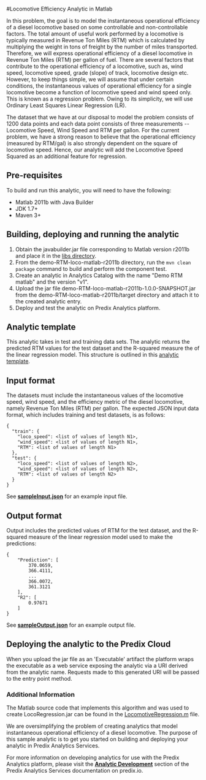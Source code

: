 #Locomotive Efficiency Analytic in Matlab

In this problem, the goal is to model the instantaneous operational efficiency of a diesel locomotive based on some controllable and non-controllable factors. The total amount of useful work performed by a locomotive is typically measured in Revenue Ton Miles (RTM) which is calculated by multiplying the weight in tons of freight by the number of miles transported. Therefore, we will express operational efficiency of a diesel locomotive in Revenue Ton Miles (RTM) per gallon of fuel. There are several factors that contribute to the operational efficiency of a locomotive, such as, wind speed, locomotive speed, grade (slope) of track, locomotive design etc. However, to keep things simple, we will assume that under certain conditions, the instantaneous values of operational efficiency for a single locomotive become a function of locomotive speed and wind speed only.  This is known as a regression problem. Owing to its simplicity, we will use Ordinary Least Squares Linear Regression (LR).

The dataset that we have at our disposal to model the problem consists of 1200 data points and each data point consists of three measurements -- Locomotive Speed, Wind Speed and RTM per gallon. For the current problem, we have a strong reason to believe that the operational efficiency (measured by RTM/gal) is also strongly dependent on the square of locomotive speed. Hence, our analytic will add the Locomotive Speed Squared as an additional feature for regression.

## Pre-requisites
To build and run this analytic, you will need to have the following:

- Matlab 2011b with Java Builder
- JDK 1.7+
- Maven 3+

## Building, deploying and running the analytic
1. Obtain the javabuilder.jar file corresponding to Matlab version r2011b and place it in the [libs directory](src/main/resources/libs).
1. From the demo-RTM-loco-matlab-r2011b directory, run the `mvn clean package` command to build and perform the component test.
2. Create an analytic in Analytics Catalog with the name "Demo RTM matlab" and the version "v1".
3. Upload the jar file demo-RTM-loco-matlab-r2011b-1.0.0-SNAPSHOT.jar from the demo-RTM-loco-matlab-r2011b/target directory and attach it to the created analytic entry.
4. Deploy and test the analytic on Predix Analytics platform.

## Analytic template
This analytic takes in test and training data sets. The analytic returns the predicted RTM values for the test dataset and the R-squared measure the of the linear regression model. This structure is outlined in this [analytic template](../demo-RTM-loco-template.json).

## Input format

The datasets must include the instantaneous values of the locomotive speed, wind speed, and the efficiency metric of the diesel locomotive, namely Revenue Ton Miles (RTM) per gallon.  The expected JSON input data format, which includes training and test datasets, is as follows:  

```
{
  "train": {
    "loco_speed": <list of values of length N1>,
    "wind_speed": <list of values of length N1>,
    "RTM": <list of values of length N1>
  },
  "test": {
    "loco_speed": <list of values of length N2>,
    "wind_speed": <list of values of length N2>,
    "RTM": <list of values of length N2>
  }
}
```

See **[sampleInput.json](../sampleInput.json)** for an example input file.

## Output format

Output includes the predicted values of RTM for the test dataset, and the R-squared measure of the linear regression model used to make the predictions:

```
{
    "Prediction": [
        370.0659,
        366.4111,
        ...
        366.0072,
        361.3121
    ],
    "R2": [
        0.97671
    ]
}
```

See **[sampleOutput.json](../sampleOutput.json)** for an example output file.

## Deploying the analytic to the Predix Cloud
When you upload the jar file as an 'Executable' artifact the platform wraps the executable as a web service exposing the analytic via a URI derived from the analytic name. 
Requests made to this generated URI will be passed to the entry point method.

### Additional Information
The Matlab source code that implements this algorithm and was used to create LocoRegression.jar can be found in the [LocomotiveRegression.m](data/locomotive/LocomotiveRegression.m) file.

We are oversimplifying the problem of creating analytics that model instantaneous operational efficiency of a diesel locomotive. The purpose of this sample analytic is to get you started on building and deploying your analytic in Predix Analytics Services.  

For more information on developing analytics for use with the Predix Analytics platform, please visit the **[Analytic Development](https://www.predix.io/docs#Qd2kPYb7)** section of the Predix Analytics Services documentation on predix.io. 


